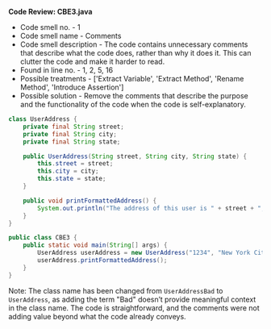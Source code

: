 **Code Review: CBE3.java**
    
  - Code smell no. - 1
  - Code smell name - Comments
  - Code smell description - The code contains unnecessary comments that describe what the code does, rather than why it does it. This can clutter the code and make it harder to read.
  - Found in line no. - 1, 2, 5, 16
  - Possible treatments - ['Extract Variable', 'Extract Method', 'Rename Method', 'Introduce Assertion']
  - Possible solution - Remove the comments that describe the purpose and the functionality of the code when the code is self-explanatory.

```java
class UserAddress {
    private final String street;
    private final String city;
    private final String state;

    public UserAddress(String street, String city, String state) {
        this.street = street;
        this.city = city;
        this.state = state;
    }

    public void printFormattedAddress() {
        System.out.println("The address of this user is " + street + ", " + city + ", " + state);
    }
}

public class CBE3 {
    public static void main(String[] args) {
        UserAddress userAddress = new UserAddress("1234", "New York City", "NY");
        userAddress.printFormattedAddress();
    }
}
```

Note: The class name has been changed from `UserAddressBad` to `UserAddress`, as adding the term "Bad" doesn’t provide meaningful context in the class name. The code is straightforward, and the comments were not adding value beyond what the code already conveys.